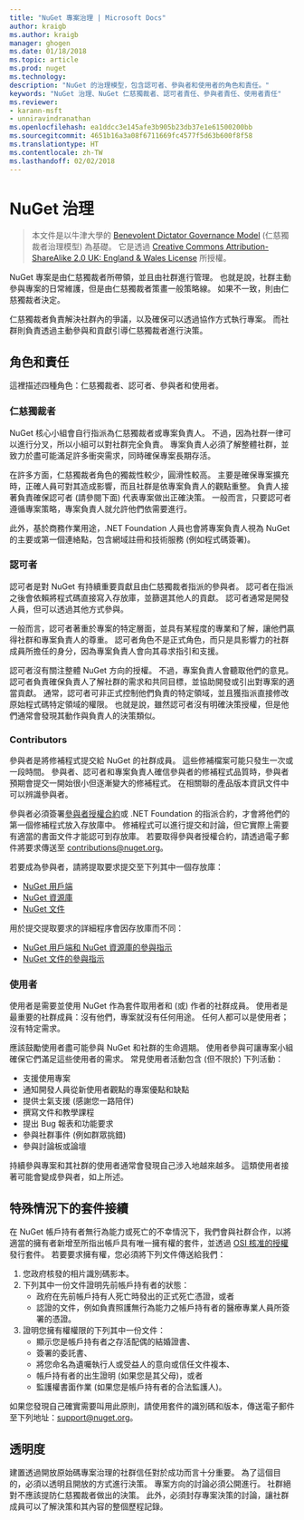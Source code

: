 ```yaml
---
title: "NuGet 專案治理 | Microsoft Docs"
author: kraigb
ms.author: kraigb
manager: ghogen
ms.date: 01/18/2018
ms.topic: article
ms.prod: nuget
ms.technology: 
description: "NuGet 的治理模型，包含認可者、參與者和使用者的角色和責任。"
keywords: "NuGet 治理、NuGet 仁慈獨裁者、認可者責任、參與者責任、使用者責任"
ms.reviewer:
- karann-msft
- unniravindranathan
ms.openlocfilehash: ea1ddcc3e145afe3b905b23db37e1e61500200bb
ms.sourcegitcommit: 4651b16a3a08f6711669fc4577f5d63b600f8f58
ms.translationtype: HT
ms.contentlocale: zh-TW
ms.lasthandoff: 02/02/2018
---
```

# <a name="nuget-governance"></a>NuGet 治理

> 本文件是以牛津大學的 [Benevolent Dictator Governance Model](http://www.oss-watch.ac.uk/resources/benevolentdictatorgovernancemodel) (仁慈獨裁者治理模型) 為基礎。 它是透過 [Creative Commons Attribution-ShareAlike 2.0 UK: England & Wales License](http://creativecommons.org/licenses/by-sa/2.0/uk/) 所授權。

NuGet 專案是由仁慈獨裁者所帶領，並且由社群進行管理。 也就是說，社群主動參與專案的日常維護，但是由仁慈獨裁者策畫一般策略線。 如果不一致，則由仁慈獨裁者決定。

仁慈獨裁者負責解決社群內的爭議，以及確保可以透過協作方式執行專案。 而社群則負責透過主動參與和貢獻引導仁慈獨裁者進行決策。

## <a name="roles-and-responsibilities"></a>角色和責任

這裡描述四種角色：仁慈獨裁者、認可者、參與者和使用者。

### <a name="benevolent-dictator"></a>仁慈獨裁者

NuGet 核心小組會自行指派為仁慈獨裁者或專案負責人。 不過，因為社群一律可以進行分叉，所以小組可以對社群完全負責。 專案負責人必須了解整體社群，並致力於盡可能滿足許多衝突需求，同時確保專案長期存活。

在許多方面，仁慈獨裁者角色的獨裁性較少，圓滑性較高。 主要是確保專案擴充時，正確人員可對其造成影響，而且社群是依專案負責人的觀點重整。 負責人接著負責確保認可者 (請參閱下面) 代表專案做出正確決策。 一般而言，只要認可者遵循專案策略，專案負責人就允許他們依需要進行。

此外，基於商務作業用途，.NET Foundation 人員也會將專案負責人視為 NuGet 的主要或第一個連絡點，包含網域註冊和技術服務 (例如程式碼簽署)。

### <a name="committers"></a>認可者

認可者是對 NuGet 有持續重要貢獻且由仁慈獨裁者指派的參與者。 認可者在指派之後會依賴將程式碼直接寫入存放庫，並篩選其他人的貢獻。 認可者通常是開發人員，但可以透過其他方式參與。

一般而言，認可者著重於專案的特定層面，並具有某程度的專業和了解，讓他們贏得社群和專案負責人的尊重。 認可者角色不是正式角色，而只是具影響力的社群成員所擔任的身分，因為專案負責人會向其尋求指引和支援。

認可者沒有關注整體 NuGet 方向的授權。 不過，專案負責人會聽取他們的意見。 認可者負責確保負責人了解社群的需求和共同目標，並協助開發或引出對專案的適當貢獻。 通常，認可者可非正式控制他們負責的特定領域，並且獲指派直接修改原始程式碼特定領域的權限。 也就是說，雖然認可者沒有明確決策授權，但是他們通常會發現其動作與負責人的決策類似。

### <a name="contributors"></a>Contributors

參與者是將修補程式提交給 NuGet 的社群成員。 這些修補檔案可能只發生一次或一段時間。 參與者、認可者和專案負責人確信參與者的修補程式品質時，參與者預期會提交一開始很小但逐漸變大的修補程式。 在相關聯的產品版本資訊文件中可以辨識參與者。

參與者必須簽署[參與者授權合約](http://en.wikipedia.org/wiki/Contributor_License_Agreement)或 .NET Foundation 的指派合約，才會將他們的第一個修補程式放入存放庫中。 修補程式可以進行提交和討論，但它實際上需要有適當的書面文件才能認可到存放庫。 若要取得參與者授權合約，請透過電子郵件將要求傳送至 [contributions@nuget.org](mailto:contributions@nuget.org)。

若要成為參與者，請將提取要求提交至下列其中一個存放庫：

- [NuGet 用戶端](https://github.com/NuGet/NuGet.Client)
- [NuGet 資源庫](https://github.com/nuget/nugetgallery)
- [NuGet 文件](https://github.com/nuget/nugetdocs)

用於提交提取要求的詳細程序會因存放庫而不同：

- [NuGet 用戶端和 NuGet 資源庫的參與指示](https://github.com/NuGet/Home/wiki/Contributing-to-NuGet)
- [NuGet 文件的參與指示](https://github.com/NuGet/NuGetDocs/wiki/Contributing-to-NuGet-Documentation)

### <a name="users"></a>使用者

使用者是需要並使用 NuGet 作為套件取用者和 (或) 作者的社群成員。 使用者是最重要的社群成員：沒有他們，專案就沒有任何用途。 任何人都可以是使用者；沒有特定需求。

應該鼓勵使用者盡可能參與 NuGet 和社群的生命週期。 使用者參與可讓專案小組確保它們滿足這些使用者的需求。 常見使用者活動包含 (但不限於) 下列活動：

- 支援使用專案
- 通知開發人員從新使用者觀點的專案優點和缺點
- 提供士氣支援 (感謝您一路陪伴)
- 撰寫文件和教學課程
- 提出 Bug 報表和功能要求
- 參與社群事件 (例如群眾挑錯)
- 參與討論板或論壇

持續參與專案和其社群的使用者通常會發現自己涉入地越來越多。 這類使用者接著可能會變成參與者，如上所述。

## <a name="package-succession-under-special-circumstances"></a>特殊情況下的套件接續

在 NuGet 帳戶持有者無行為能力或死亡的不幸情況下，我們會與社群合作，以將適當的擁有者新增至所指出帳戶具有唯一擁有權的套件，並透過 [OSI 核准的授權](https://opensource.org/licenses/alphabetical)發行套件。 若要要求擁有權，您必須將下列文件傳送給我們：

1. 您政府核發的相片識別碼影本。
1. 下列其中一份文件證明先前帳戶持有者的狀態： 
    - 政府在先前帳戶持有人死亡時發出的正式死亡憑證，或者
    - 認證的文件，例如負責照護無行為能力之帳戶持有者的醫療專業人員所簽署的憑證。
1. 證明您擁有權權限的下列其中一份文件： 
    - 顯示您是帳戶持有者之存活配偶的結婚證書、
    - 簽署的委託書、
    - 將您命名為遺囑執行人或受益人的意向或信任文件複本、
    - 帳戶持有者的出生證明 (如果您是其父母)，或者
    - 監護權書面作業 (如果您是帳戶持有者的合法監護人)。

如果您發現自己確實需要叫用此原則，請使用套件的識別碼和版本，傳送電子郵件至下列地址：[support@nuget.org](mailto:support@nuget.org)。

## <a name="transparency"></a>透明度

建置透過開放原始碼專案治理的社群信任對於成功而言十分重要。 為了這個目的，必須以透明且開放的方式進行決策。 專案方向的討論必須公開進行。 社群絕對不應該提防仁慈獨裁者做出的決策。 此外，必須封存專案決策的討論，讓社群成員可以了解決策和其內容的整個歷程記錄。
